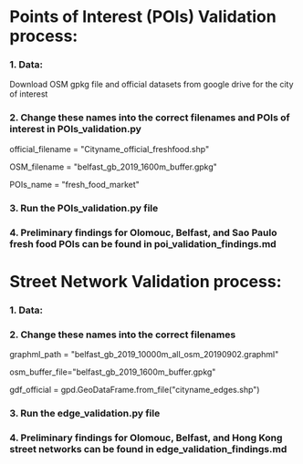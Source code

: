 # Points of Interest (POIs) Validation process:

### 1. Data:
   
   Download OSM gpkg file and official datasets from google drive for the city of interest
   
### 2. Change these names into the correct filenames and POIs of interest in POIs_validation.py
   
   official_filename = "Cityname_official_freshfood.shp"
   
   OSM_filename = "belfast_gb_2019_1600m_buffer.gpkg"
   
   POIs_name = "fresh_food_market"

### 3. Run the POIs_validation.py file

### 4. Preliminary findings for Olomouc, Belfast, and Sao Paulo fresh food POIs can be found in poi_validation_findings.md


# Street Network Validation process:

### 1. Data:
### 2. Change these names into the correct filenames 
   
   graphml_path = "belfast_gb_2019_10000m_all_osm_20190902.graphml"
   
   osm_buffer_file="belfast_gb_2019_1600m_buffer.gpkg"
   
   gdf_official = gpd.GeoDataFrame.from_file("cityname_edges.shp")

### 3. Run the edge_validation.py file

### 4. Preliminary findings for Olomouc, Belfast, and Hong Kong street networks can be found in edge_validation_findings.md
